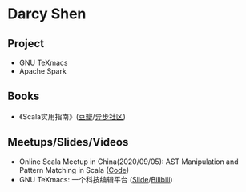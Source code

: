 # Darcy Shen
## Project
+ GNU TeXmacs
+ Apache Spark

## Books
+ 《Scala实用指南》([豆瓣](https://book.douban.com/subject/30249691/)/[异步社区](https://www.epubit.com/bookDetails?id=N14723))

## Meetups/Slides/Videos
+ Online Scala Meetup in China(2020/09/05): AST Manipulation and Pattern Matching in Scala ([Code](https://github.com/sadhen/Arithmetic))
+ GNU TeXmacs: 一个科技编辑平台 ([Slide](https://www.slidestalk.com/u282/GNUTeXmacsSFD2019)/[Bilibili](https://www.bilibili.com/video/BV19741167ik))

